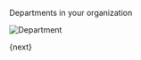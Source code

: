 Departments in your organization

<img class="screenshot" alt="Department" src="{{url_prefix}}/assets/img/human-resources/department.png">

{next}